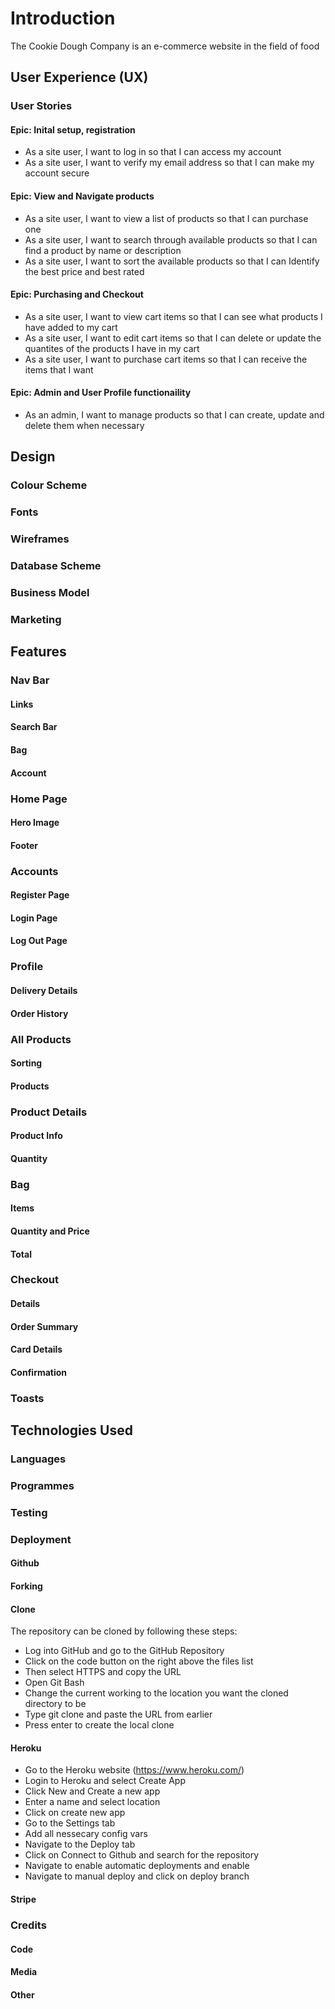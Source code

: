 

# Introduction
The Cookie Dough Company is an e-commerce website in the field of food

## User Experience (UX)
### User Stories
#### Epic: Inital setup, registration
- As a site user, I want to log in so that I can access my account 
- As a site user, I want to verify my email address so that I can make my account secure 

#### Epic: View and Navigate products
 - As a site user, I want to view a list of products so that I can purchase one
 - As a site user, I want to search through available products so that I can find a product by name or description
 - As a site user, I want to sort the available products so that I can Identify the best price and best rated 


#### Epic: Purchasing and Checkout
- As a site user, I want to view cart items so that I can see what products I have added to my cart
- As a site user, I want to edit cart items so that I can delete or update the quantites of the products I have in my cart 
- As a site user, I want to purchase cart items so that I can receive the items that I want 

#### Epic: Admin and User Profile functionaility
- As an admin, I want to manage products so that I can create, update and delete them when necessary 


## Design
### Colour Scheme 

### Fonts

### Wireframes


### Database Scheme 

### Business Model

### Marketing


## Features
### Nav Bar

#### Links
#### Search Bar
#### Bag
#### Account

### Home Page

#### Hero Image
#### Footer

### Accounts
#### Register Page 
#### Login Page
#### Log Out Page


### Profile 
#### Delivery Details
#### Order History 

### All Products 
#### Sorting 
#### Products 

### Product Details 
#### Product Info 
#### Quantity 

### Bag
#### Items 
#### Quantity and Price 
#### Total 

### Checkout 
#### Details 
#### Order Summary 
#### Card Details 
#### Confirmation 

### Toasts 


## Technologies Used
### Languages 

### Programmes

### Testing 

### Deployment 
#### Github
#### Forking
#### Clone 
The repository can be cloned by following these steps:

- Log into GitHub and go to the GitHub Repository
- Click on the code button on the right above the files list
- Then select HTTPS and copy the URL
- Open Git Bash
- Change the current working to the location you want the cloned directory to be
- Type git clone and paste the URL from earlier
- Press enter to create the local clone

#### Heroku 
- Go to the Heroku website (https://www.heroku.com/)
- Login to Heroku and select Create App
- Click New and Create a new app
- Enter a name and select location
- Click on create new app
- Go to the Settings tab
- Add all nessecary config vars
- Navigate to the Deploy tab
- Click on Connect to Github and search for the repository
- Navigate to enable automatic deployments and enable
- Navigate to manual deploy and click on deploy branch

#### Stripe

### Credits 
#### Code 
#### Media 
#### Other 